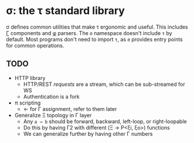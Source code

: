 # σ: the τ standard library
σ defines common utilities that make τ ergonomic and useful. This includes [Γ](doc/Gamma.md) components and [φ](doc/phi.md) parsers. The `σ` namespace doesn't include `τ` by default. Most programs don't need to import `τ`, as `σ` provides entry points for common operations.


## TODO
+ HTTP library
  + HTTP/REST _requests_ are a stream, which can be sub-streamed for WS
  + Authentication is a fork
+ π scripting
  + ← for Γ assignment, refer to them later
+ Generalize Ξ topology in Γ layer
  + Any `a → b` should be forward, backward, left-loop, or right-loopable
  + Do this by having Γ2 with different (Ξ → P<ξi, ξo>) functions
  + We can generalize further by having other Γ numbers
